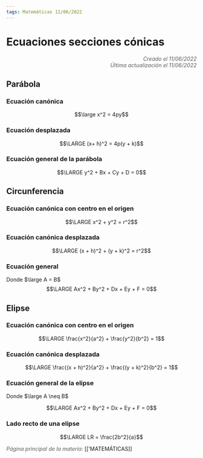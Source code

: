 ```yaml
---
tags: Matemáticas 11/06/2022
---
```


# Ecuaciones secciones cónicas
<div style="text-align: right; opacity: 0.7; font-style: italic;">Creado el 11/06/2022</div>
<div style="text-align: right; opacity: 0.7; font-style: italic;">Última actualización el 11/06/2022</div>

## Parábola

### Ecuación canónica

$$\large x^2 = 4py$$

### Ecuación desplazada

$$\LARGE (x+ h)^2 = 4p(y + k)$$

### Ecuación general de la parábola

$$\LARGE y^2 + Bx + Cy + D = 0$$

## Circunferencia

### Ecuación canónica con centro en el origen
$$\LARGE x^2 + y^2 = r^2$$

### Ecuación canónica desplazada

$$\LARGE (x + h)^2 + (y + k)^2 = r^2$$

### Ecuación general 

Donde $\large A = B$
$$\LARGE Ax^2 + By^2 + Dx + Ey + F = 0$$

## Elipse 

### Ecuación canónica con centro en el origen

$$\LARGE \frac{x^2}{a^2} + \frac{y^2}{b^2} = 1$$ 
### Ecuación canónica desplazada

$$\LARGE \frac{(x + h)^2}{a^2} + \frac{(y + k)^2}{b^2} = 1$$

### Ecuación general de la elipse

Donde $\large A \neq B$

$$\LARGE Ax^2 + By^2 + Dx + Ey + F = 0$$

### Lado recto de una elipse

$$\LARGE LR = \frac{2b^2}{a}$$

<span style="opacity: 0.7; font-style: italic;">Página principal de la materia:</span> [['MATEMÁTICAS]]